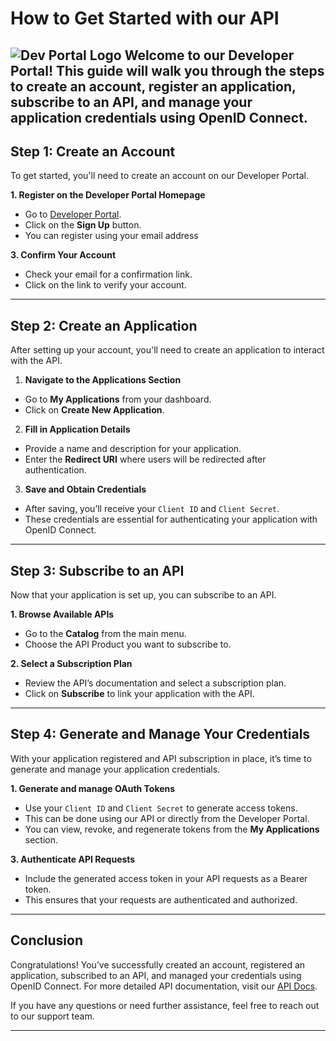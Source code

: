 # How to Get Started with our API 
![Dev Portal Logo](https://prd-mktg-konghq-com.imgix.net/images/2023/08/64e10ce8-ui-dev-portal.png?auto=format&fit=max&w=2560)
Welcome to our Developer Portal! This guide will walk you through the steps to create an account, register an application, subscribe to an API, and manage your application credentials using OpenID Connect.
---
## Step 1: Create an Account

To get started, you'll need to create an account on our Developer Portal.

**1. Register on the Developer Portal Homepage**
- Go to [Developer Portal](https://example.com).
- Click on the **Sign Up** button.
- You can register using your email address

**3. Confirm Your Account**
- Check your email for a confirmation link.
- Click on the link to verify your account.
---
## Step 2: Create an Application

After setting up your account, you'll need to create an application to interact with the API.

1. **Navigate to the Applications Section**
- Go to **My Applications** from your dashboard.
- Click on **Create New Application**.

2. **Fill in Application Details**
- Provide a name and description for your application.
- Enter the **Redirect URI** where users will be redirected after authentication.

3. **Save and Obtain Credentials**
- After saving, you’ll receive your `Client ID` and `Client Secret`.
- These credentials are essential for authenticating your application with OpenID Connect.
---
## Step 3: Subscribe to an API

Now that your application is set up, you can subscribe to an API.

**1. Browse Available APIs**
- Go to the **Catalog** from the main menu.
- Choose the API Product you want to subscribe to.

**2. Select a Subscription Plan**
- Review the API’s documentation and select a subscription plan.
- Click on **Subscribe** to link your application with the API.
---
## Step 4: Generate and Manage Your Credentials

With your application registered and API subscription in place, it’s time to generate and manage your application credentials.

**1. Generate and manage OAuth Tokens**
- Use your `Client ID` and `Client Secret` to generate access tokens.
- This can be done using our API or directly from the Developer Portal.
- You can view, revoke, and regenerate tokens from the **My Applications** section.

**3. Authenticate API Requests**
- Include the generated access token in your API requests as a Bearer token.
- This ensures that your requests are authenticated and authorized.
---
## Conclusion

Congratulations! You’ve successfully created an account, registered an application, subscribed to an API, and managed your credentials using OpenID Connect. For more detailed API documentation, visit our [API Docs](https://konghq.com/docs).

If you have any questions or need further assistance, feel free to reach out to our support team.

---
